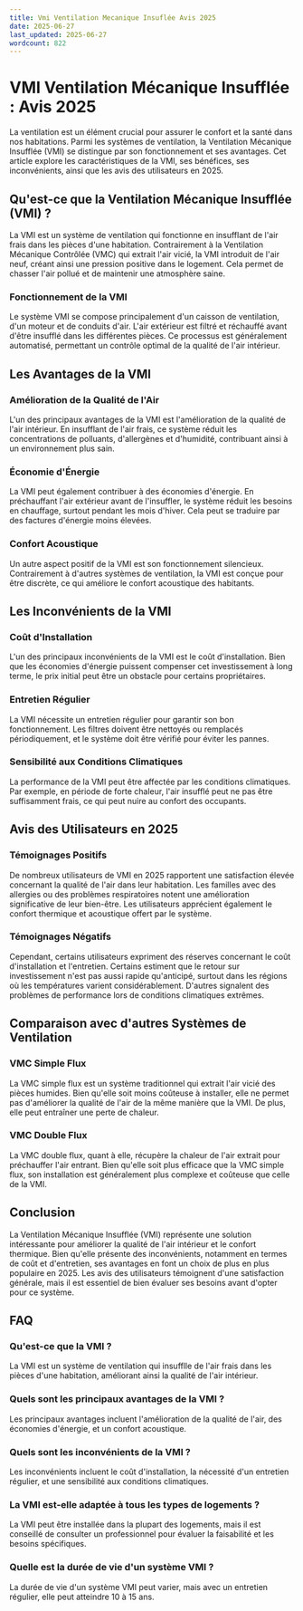 ```yaml
---
title: Vmi Ventilation Mecanique Insuflée Avis 2025
date: 2025-06-27
last_updated: 2025-06-27
wordcount: 822
---
```


# VMI Ventilation Mécanique Insufflée : Avis 2025

La ventilation est un élément crucial pour assurer le confort et la santé dans nos habitations. Parmi les systèmes de ventilation, la Ventilation Mécanique Insufflée (VMI) se distingue par son fonctionnement et ses avantages. Cet article explore les caractéristiques de la VMI, ses bénéfices, ses inconvénients, ainsi que les avis des utilisateurs en 2025.

## Qu'est-ce que la Ventilation Mécanique Insufflée (VMI) ?

La VMI est un système de ventilation qui fonctionne en insufflant de l'air frais dans les pièces d'une habitation. Contrairement à la Ventilation Mécanique Contrôlée (VMC) qui extrait l'air vicié, la VMI introduit de l'air neuf, créant ainsi une pression positive dans le logement. Cela permet de chasser l'air pollué et de maintenir une atmosphère saine.

### Fonctionnement de la VMI

Le système VMI se compose principalement d'un caisson de ventilation, d'un moteur et de conduits d'air. L'air extérieur est filtré et réchauffé avant d'être insufflé dans les différentes pièces. Ce processus est généralement automatisé, permettant un contrôle optimal de la qualité de l'air intérieur.

## Les Avantages de la VMI

### Amélioration de la Qualité de l'Air

L'un des principaux avantages de la VMI est l'amélioration de la qualité de l'air intérieur. En insufflant de l'air frais, ce système réduit les concentrations de polluants, d'allergènes et d'humidité, contribuant ainsi à un environnement plus sain.

### Économie d'Énergie

La VMI peut également contribuer à des économies d'énergie. En préchauffant l'air extérieur avant de l'insuffler, le système réduit les besoins en chauffage, surtout pendant les mois d'hiver. Cela peut se traduire par des factures d'énergie moins élevées.

### Confort Acoustique

Un autre aspect positif de la VMI est son fonctionnement silencieux. Contrairement à d'autres systèmes de ventilation, la VMI est conçue pour être discrète, ce qui améliore le confort acoustique des habitants.

## Les Inconvénients de la VMI

### Coût d'Installation

L'un des principaux inconvénients de la VMI est le coût d'installation. Bien que les économies d'énergie puissent compenser cet investissement à long terme, le prix initial peut être un obstacle pour certains propriétaires.

### Entretien Régulier

La VMI nécessite un entretien régulier pour garantir son bon fonctionnement. Les filtres doivent être nettoyés ou remplacés périodiquement, et le système doit être vérifié pour éviter les pannes.

### Sensibilité aux Conditions Climatiques

La performance de la VMI peut être affectée par les conditions climatiques. Par exemple, en période de forte chaleur, l'air insufflé peut ne pas être suffisamment frais, ce qui peut nuire au confort des occupants.

## Avis des Utilisateurs en 2025

### Témoignages Positifs

De nombreux utilisateurs de VMI en 2025 rapportent une satisfaction élevée concernant la qualité de l'air dans leur habitation. Les familles avec des allergies ou des problèmes respiratoires notent une amélioration significative de leur bien-être. Les utilisateurs apprécient également le confort thermique et acoustique offert par le système.

### Témoignages Négatifs

Cependant, certains utilisateurs expriment des réserves concernant le coût d'installation et l'entretien. Certains estiment que le retour sur investissement n'est pas aussi rapide qu'anticipé, surtout dans les régions où les températures varient considérablement. D'autres signalent des problèmes de performance lors de conditions climatiques extrêmes.

## Comparaison avec d'autres Systèmes de Ventilation

### VMC Simple Flux

La VMC simple flux est un système traditionnel qui extrait l'air vicié des pièces humides. Bien qu'elle soit moins coûteuse à installer, elle ne permet pas d'améliorer la qualité de l'air de la même manière que la VMI. De plus, elle peut entraîner une perte de chaleur.

### VMC Double Flux

La VMC double flux, quant à elle, récupère la chaleur de l'air extrait pour préchauffer l'air entrant. Bien qu'elle soit plus efficace que la VMC simple flux, son installation est généralement plus complexe et coûteuse que celle de la VMI.

## Conclusion

La Ventilation Mécanique Insufflée (VMI) représente une solution intéressante pour améliorer la qualité de l'air intérieur et le confort thermique. Bien qu'elle présente des inconvénients, notamment en termes de coût et d'entretien, ses avantages en font un choix de plus en plus populaire en 2025. Les avis des utilisateurs témoignent d'une satisfaction générale, mais il est essentiel de bien évaluer ses besoins avant d'opter pour ce système.

## FAQ

### Qu'est-ce que la VMI ?

La VMI est un système de ventilation qui insufflle de l'air frais dans les pièces d'une habitation, améliorant ainsi la qualité de l'air intérieur.

### Quels sont les principaux avantages de la VMI ?

Les principaux avantages incluent l'amélioration de la qualité de l'air, des économies d'énergie, et un confort acoustique.

### Quels sont les inconvénients de la VMI ?

Les inconvénients incluent le coût d'installation, la nécessité d'un entretien régulier, et une sensibilité aux conditions climatiques.

### La VMI est-elle adaptée à tous les types de logements ?

La VMI peut être installée dans la plupart des logements, mais il est conseillé de consulter un professionnel pour évaluer la faisabilité et les besoins spécifiques.

### Quelle est la durée de vie d'un système VMI ?

La durée de vie d'un système VMI peut varier, mais avec un entretien régulier, elle peut atteindre 10 à 15 ans.